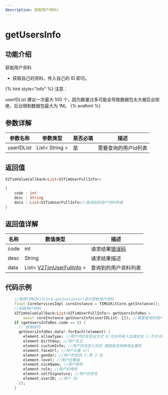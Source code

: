 ```yaml
---
description: 获取用户资料√
---
```


# getUsersInfo

## 功能介绍

获取用户资料

* 获取自己的资料，传入自己的 ID 即可。

{% hint style="info" %}
注意：

userIDList 建议一次最大 100 个，因为数量过多可能会导致数据包太大被后台拒绝，后台限制数据包最大为 1M。
{% endhint %}

## 参数详解

| 参数名称       | 参数类型           | 是否必填 | 描述          |
| ---------- | -------------- | ---- | ----------- |
| userIDList | List< String > | 是    | 需要查询的用户id列表 |

## 返回值

```dart
V2TimValueCallback<List<V2TimUserFullInfo>>

{
    code : int
    desc : String
    data : List<V2TimUserFullInfo>//查询到的用户资料列表
}
```

## 返回值详解

| 名称   | 数值类型                                                                    | 描述                                                             |
| ---- | ----------------------------------------------------------------------- | -------------------------------------------------------------- |
| code | int                                                                     | 请求结果[错误码](https://cloud.tencent.com/document/product/269/1671) |
| desc | String                                                                  | 请求结果描述                                                         |
| data | List< [V2TimUserFullInfo](../../api/keyClass/user/v2timuserfullinfo.md) > | 查询到的用户资料列表                                                     |

## 代码示例  &#x20;

```dart
    //使用TIMUIKitCore.getInstance()进行获取用户资料
    final CoreServicesImpl coreInstance = TIMUIKitCore.getInstance();
    //获取用户资料
    V2TimValueCallback<List<V2TimUserFullInfo>> getUsersInfoRes =
        await coreInstance.getUsersInfo(userIDList: []); //需要查询的用户id列表
    if (getUsersInfoRes.code == 0) {
      // 查询成功
      getUsersInfoRes.data?.forEach((element) {
        element.allowType; //用户的好友验证方式 0:允许所有人加我好友 1:不允许所有人加我好友 2:加我好友需我确认
        element.birthday; //用户生日
        element.customInfo; //用户的自定义状态 旗舰版支持修改此属性
        element.faceUrl; //用户头像 url
        element.gender; //用户的性别 1:男 2:女
        element.level; //用户的等级
        element.nickName; //用户昵称
        element.role; //用户的角色
        element.selfSignature; //用户的签名
        element.userID; //用户 ID
      });
    }
```
